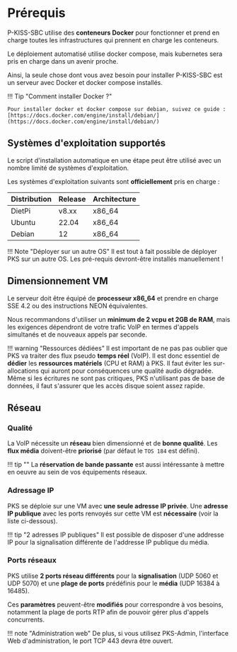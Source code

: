 # Prérequis

P-KISS-SBC utilise des __conteneurs Docker__ pour fonctionner et prend en charge toutes les infrastructures qui prennent en charge les conteneurs.

Le déploiement automatisé utilise docker compose, mais kubernetes sera pris en charge dans un avenir proche.

Ainsi, la seule chose dont vous avez besoin pour installer P-KISS-SBC est un serveur avec Docker et docker compose installés.

!!! Tip "Comment installer Docker ?"

    Pour installer docker et docker compose sur debian, suivez ce guide : [https://docs.docker.com/engine/install/debian/](https://docs.docker.com/engine/install/debian/)

## Systèmes d'exploitation supportés

Le script d'installation automatique en une étape peut être utilisé avec un nombre limité de systèmes d'exploitation.

Les systèmes d'exploitation suivants sont __officiellement__ pris en charge :

| Distribution | Release          | Architecture        |
| ------------ | ---------------- | ------------------- |
| DietPi   | v8.xx | x86_64 |
| Ubuntu | 22.04 | x86_64 |
| Debian | 12 | x86_64 |

!!! Note "Déployer sur un autre OS"
    Il est tout à fait possible de déployer PKS sur un autre OS. Les pré-requis devront-être installés manuellement !

## Dimensionnement VM

Le serveur doit être équipé de __processeur x86_64__ et prendre en charge SSE 4.2 ou des instructions NEON équivalentes.

Nous recommandons d'utiliser un __minimum de 2 vcpu et 2GB de RAM__, mais les exigences dépendront de votre trafic VoIP en termes d'appels simultanés et de nouveaux appels par seconde.

!!! warning "Ressources dédiées"
    Il est important de ne pas pas oublier que PKS va traiter des flux pseudo __temps réel__ (VoIP). Il est donc essentiel de __dédier__ les __ressources matériels__ (CPU et RAM) à PKS. Il faut éviter les sur-allocations qui auront pour conséquences une qualité audio dégradée.
    Même si les écritures ne sont pas critiques, PKS n'utilisant pas de base de données, il faut s'assurer que les accès disque soient assez rapide.

## Réseau

### Qualité

La VoIP nécessite un __réseau__ bien dimensionné et de __bonne qualité__. Les __flux média__ doivent-être __priorisé__ (par défaut le `TOS 184` est défini).

!!! tip ""
    La __réservation de bande passante__ est aussi intéressante à mettre en oeuvre au sein de vos équipements réseaux.

### Adressage IP

PKS se déploie sur une VM avec __une seule adresse IP privée__. Une __adresse IP publique__ avec les ports renvoyés sur cette VM est __nécessaire__ (voir la liste ci-dessous).

!!! tip "2 adresses IP publiques"
    Il est possible de disposer d'une addresse IP pour la signalisation différente de l'addresse IP publique du média.

### Ports réseaux

PKS utilise __2 ports réseau différents__ pour la __signalisation__ (UDP 5060 et UDP 5070) et une __plage de ports__ prédéfinis pour le __média__ (UDP 16384 à 16485).

Ces __paramètres__ peuvent-être __modifiés__ pour correspondre à vos besoins, notamment la plage de ports RTP afin de pouvoir gérer plus d'appels concurrents.

!!! note "Administration web"
    De plus, si vous utilisez PKS-Admin, l'interface Web d'administration, le port TCP 443 devra être ouvert.
